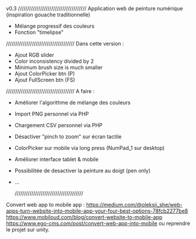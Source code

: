 v0.3
/////////////////////////////////////
Application web de peinture numérique
(inspiration gouache traditionnelle)

- Mélange progressif des couleurs
- Fonction "timelipse"

/////////////////////////////////////
Dans cette version :

- Ajout RGB slider
- Color inconsistency divided by 2
- Minimum brush size is much smaller
- Ajout ColorPicker btn (P)
- Ajout FullScreen btn (FS)

/////////////////////////////////////
A faire :

- Améliorer l'algorithme de mélange des couleurs
- Import PNG personnel via PHP
- Chargement CSV personnel via PHP
- Désactiver "pinch to zoom" sur écran tactile
- ColorPicker sur mobile via long press (NumPad_1 sur desktop)
- Améliorer interface tablet & mobile
- Possibilitée de desactiver la peinture au doigt (pen only)
- ...

  /////////////////////////////////////

Convert web app to mobile app :
https://medium.com/@oleksii_she/web-apps-turn-website-into-mobile-app-your-four-best-options-78fcb2277be8
https://www.mobiloud.com/blog/convert-website-to-mobile-app
https://www.ego-cms.com/post/convert-web-app-into-mobile
ou reprendre le projet sur unity.
